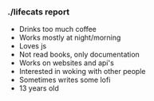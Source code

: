 ### ./lifecats report

- Drinks too much coffee
- Works mostly at night/morning
- Loves js 
- Not read books, only documentation
- Works on websites and api's
- Interested in woking with other people
- Sometimes writes some lofi
- 13 years old
